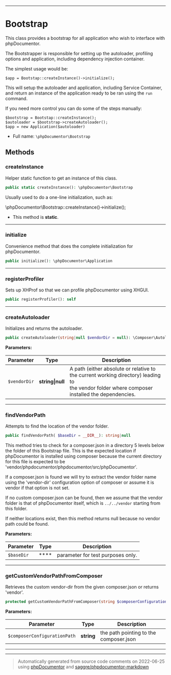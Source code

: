 ***

# Bootstrap

This class provides a bootstrap for all application who wish to interface with phpDocumentor.

The Bootstrapper is responsible for setting up the autoloader, profiling options and application, including
dependency injection container.

The simplest usage would be:

    $app = Bootstap::createInstance()->initialize();

This will setup the autoloader and application, including Service Container, and return an instance of the
application ready to be ran using the `run` command.

If you need more control you can do some of the steps manually:

    $bootstrap = Bootstap::createInstance();
    $autoloader = $bootstrap->createAutoloader();
    $app = new Application($autoloader)

* Full name: `\phpDocumentor\Bootstrap`




## Methods


### createInstance

Helper static function to get an instance of this class.

```php
public static createInstance(): \phpDocumentor\Bootstrap
```

Usually used to do a one-line initialization, such as:

\phpDocumentor\Bootstrap::createInstance()->initialize();

* This method is **static**.







***

### initialize

Convenience method that does the complete initialization for phpDocumentor.

```php
public initialize(): \phpDocumentor\Application
```











***

### registerProfiler

Sets up XHProf so that we can profile phpDocumentor using XHGUI.

```php
public registerProfiler(): self
```











***

### createAutoloader

Initializes and returns the autoloader.

```php
public createAutoloader(string|null $vendorDir = null): \Composer\Autoload\ClassLoader
```








**Parameters:**

| Parameter | Type | Description |
|-----------|------|-------------|
| `$vendorDir` | **string&#124;null** | A path (either absolute or relative to the current working directory) leading to<br />the vendor folder where composer installed the dependencies. |




***

### findVendorPath

Attempts to find the location of the vendor folder.

```php
public findVendorPath( $baseDir = __DIR__): string|null
```

This method tries to check for a composer.json in a directory 5 levels below the folder of this Bootstrap file.
This is the expected location if phpDocumentor is installed using composer because the current directory for
this file is expected to be 'vendor/phpdocumentor/phpdocumentor/src/phpDocumentor'.

If a composer.json is found we will try to extract the vendor folder name using the 'vendor-dir' configuration
option of composer or assume it is vendor if that option is not set.


If no custom composer.json can be found, then we assume that the vendor folder is that of phpDocumentor itself,
which is `../../vendor` starting from this folder.

If neither locations exist, then this method returns null because no vendor path could be found.






**Parameters:**

| Parameter | Type | Description |
|-----------|------|-------------|
| `$baseDir` | **** | parameter for test purposes only. |




***

### getCustomVendorPathFromComposer

Retrieves the custom vendor-dir from the given composer.json or returns 'vendor'.

```php
protected getCustomVendorPathFromComposer(string $composerConfigurationPath): string
```








**Parameters:**

| Parameter | Type | Description |
|-----------|------|-------------|
| `$composerConfigurationPath` | **string** | the path pointing to the composer.json |




***


***
> Automatically generated from source code comments on 2022-06-25 using [phpDocumentor](http://www.phpdoc.org/) and [saggre/phpdocumentor-markdown](https://github.com/Saggre/phpDocumentor-markdown)
